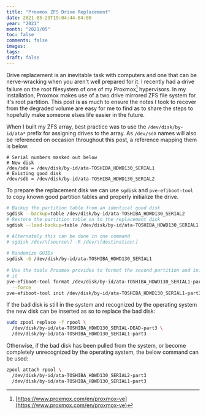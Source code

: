 ```yaml
---
title: "Proxmox ZFS Drive Replacement"
date: 2021-05-29T19:04:44-04:00
year: "2021"
month: "2021/05"
toc: false
comments: false
images:
tags:
draft: false
---
```


Drive replacement is an inevitable task with computers and one that can be
nerve-wracking when you aren't well prepared for it. I recently had a drive
failure on the root filesystem of one of my Proxmox[^proxmox] hypervisors. In
my installation, Proxmox makes use of a two drive mirrored ZFS file system for
it's root partition. This post is as much to ensure the notes I took to recover
from the degraded volume are easy for me to find as to share the steps to
hopefully make someone elses life easier in the future.

<!--more-->

When I built my ZFS array, best practice was to use the `/dev/disk/by-id/ata*` 
prefix for assigning drives to the array. As `/dev/sdX` names will also be
referenced on occasion throughout this post, a reference mapping them is below.

```text
# Serial numbers masked out below
# New disk
/dev/sda = /dev/disk/by-id/ata-TOSHIBA_HDWD130_SERIAL1
# Existing good disk
/dev/sdb = /dev/disk/by-id/ata-TOSHIBA_HDWD130_SERIAL2
```

To prepare the replacement disk we can use `sgdisk` and `pve-efiboot-tool` to copy known good
partition tables and properly initialize the drive.

```bash
# Backup the partition table from an identical good disk
sgdisk --backup=table /dev/disk/by-id/ata-TOSHIBA_HDWD130_SERIAL2  
# Restore the partition table on to the replacement disk
sgdisk --load-backup=table /dev/disk/by-id/ata-TOSHIBA_HDWD130_SERIAL1  

# Alternately this can be done in one command
# sgdisk /dev/\[source\] -R /dev/\[destination\]  
  
# Randomize GUIDs
sgdisk -G /dev/disk/by-id/ata-TOSHIBA_HDWD130_SERIAL1  
  
# Use the tools Proxmox provides to format the second partition and initialize
# it
pve-efiboot-tool format /dev/disk/by-id/ata-TOSHIBA_HDWD130_SERIAL1-part2 \
  --force  
pve-efiboot-tool init /dev/disk/by-id/ata-TOSHIBA_HDWD130_SERIAL1-part2  
```


If the bad disk is still in the system and recognized by the operating system
the new disk can be inserted as so to replace the bad disk:

```bash
sudo zpool replace -f rpool \
  /dev/disk/by-id/ata-TOSHIBA_HDWD130_SERIAL-DEAD-part3 \
  /dev/disk/by-id/ata-TOSHIBA_HDWD130_SERIAL1-part3
```

Otherwise, if the bad disk has been pulled from the system, or become
completely unrecognized by the operating system, the below command
can be used:

```bash
zpool attach rpool \
  /dev/disk/by-id/ata-TOSHIBA_HDWD130_SERIAL2-part3
  /dev/disk/by-id/ata-TOSHIBA_HDWD130_SERIAL1-part3
```

[^proxmox]: [https://www.proxmox.com/en/proxmox-ve](https://www.proxmox.com/en/proxmox-ve)
